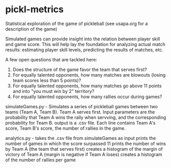# pickl-metrics
Statistical exploration of the game of pickleball (see usapa.org for a description of the game)

Simulated games can provide insight into the relation between player skill and game score.  This will help lay the
foundation for analyzing actual match results: estimating player skill levels, predicting the results of matches, etc.

A few open questions that are tackled here:
1) Does the structure of the game favor the team that serves first?
2) For equally talented opponents, how many matches are blowouts (losing team scores less than 5 points)?
3) For equally talented opponents, how many matches go above 11 points and into "you must win by 2" territory?
4) For equally talented opponents, how many rallies occur during games? 

simulateGames.py - Simulates a series of pickleball games between two teams (Team A, Team B).  Team A serves first.
                   Input parameters are the probability that Team A wins the rally when servving, and the corresponding
                   probability for Team B.
                   output is a .csv file.  Each line contains Team A's score, Team B's score, the number of rallies in the game.
                  
analytics.py -  takes the .csv file from simulateGames as input
                prints the number of games in which the score surpassed 11
                prints the number of wins by Team A (the team that serves first)
                creates a histogram of the margin of victory of Team A (margin is negative if Team A loses)
                creates a histogram of the number of rallies per game

